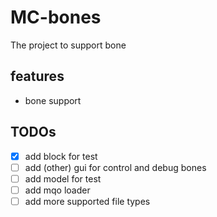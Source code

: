 # MC-bones

The project to support bone

## features
- bone support

## TODOs

- [x] add block for test
- [ ] add (other) gui for control and debug bones
- [ ] add model for test
- [ ] add mqo loader
- [ ] add more supported file types
